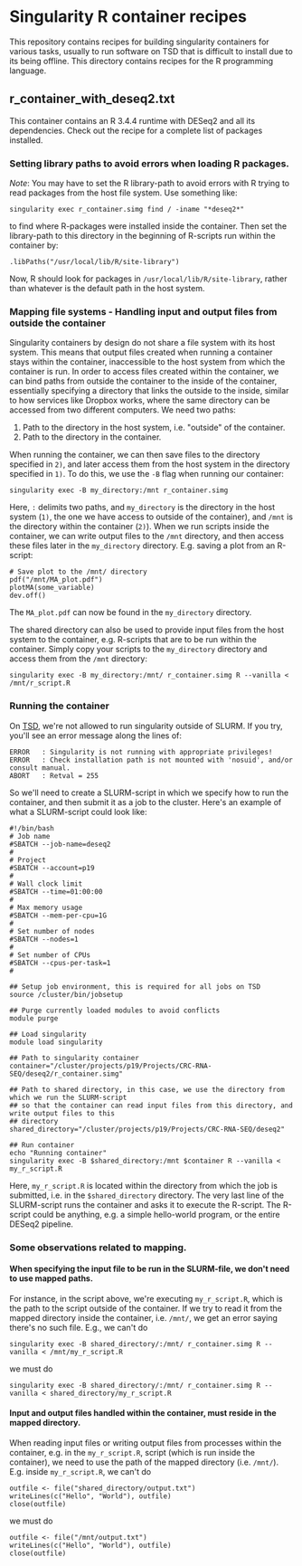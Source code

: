 # Singularity R container recipes

This repository contains recipes for building singularity containers for various tasks, usually to run software on TSD that is difficult to install due to its being offline.
This directory contains recipes for the R programming language.

## r\_container\_with\_deseq2.txt 
This container contains an R 3.4.4 runtime with DESeq2 and all its dependencies. Check out the recipe for a complete list of packages installed.

### Setting library paths to avoid errors when loading R packages.
_Note_: You may have to set the R library-path to avoid errors with R trying to read packages from the host file system. Use something like:

`singularity exec r_container.simg find / -iname "*deseq2*"`

to find where R-packages were installed inside the container. Then set the library-path to this directory in the beginning of R-scripts run within the container by:

`.libPaths("/usr/local/lib/R/site-library")`

Now, R should look for packages in `/usr/local/lib/R/site-library`, rather than whatever is the default path in the host system.


### Mapping file systems - Handling input and output files from outside the container
Singularity containers by design do not share a file system with its host system. This means that output files created when running a container stays within the container, inaccessible to the host system from which the container is run.
In order to access files created within the container, we can bind paths from outside the container to the inside of the container, essentially specifying
a directory that links the outside to the inside, similar to how services like Dropbox works, where the same directory can be accessed from two different
computers. We need two paths:
1) Path to the directory in the host system, i.e. "outside" of the container.
2) Path to the directory in the container.

When running the container, we can then save files to the directory specified in `2)`, and later access them from the host system
in the directory specified in `1)`. To do this, we use the `-B` flag when running our container:

`singularity exec -B my_directory:/mnt r_container.simg`

Here, `:` delimits two paths, and `my_directory` is the directory in the host system (`1)`, the one we have access to outside of the container),
and `/mnt` is the directory within the container (`2)`). When we run scripts inside the container, we can write output files to the `/mnt` directory,
and then access these files later in the `my_directory` directory. E.g. saving a plot from an R-script:

```
# Save plot to the /mnt/ directory
pdf("/mnt/MA_plot.pdf")
plotMA(some_variable)
dev.off()
```
The `MA_plot.pdf` can now be found in the `my_directory` directory.

The shared directory can also be used to provide input files from the host system to the container, e.g. R-scripts that are to be
run within the container. Simply copy your scripts to the `my_directory` directory and access them from the `/mnt` directory:

`singularity exec -B my_directory:/mnt/ r_container.simg R --vanilla < /mnt/r_script.R`

### Running the container
On [TSD](https://www.uio.no/english/services/it/research/sensitive-data/index.html), we're not allowed to run singularity outside of SLURM. If you try, you'll see an error message along the lines of:
```
ERROR   : Singularity is not running with appropriate privileges!
ERROR   : Check installation path is not mounted with 'nosuid', and/or consult manual.
ABORT   : Retval = 255
```

So we'll need to create a SLURM-script in which we specify how to run the container, and then submit it as a job to the cluster. Here's an example
of what a SLURM-script could look like:
```
#!/bin/bash
# Job name
#SBATCH --job-name=deseq2
#
# Project
#SBATCH --account=p19
#
# Wall clock limit
#SBATCH --time=01:00:00
#
# Max memory usage
#SBATCH --mem-per-cpu=1G
#
# Set number of nodes
#SBATCH --nodes=1
#
# Set number of CPUs
#SBATCH --cpus-per-task=1
#

## Setup job environment, this is required for all jobs on TSD
source /cluster/bin/jobsetup

## Purge currently loaded modules to avoid conflicts
module purge

## Load singularity
module load singularity

## Path to singularity container
container="/cluster/projects/p19/Projects/CRC-RNA-SEQ/deseq2/r_container.simg"

## Path to shared directory, in this case, we use the directory from which we run the SLURM-script
## so that the container can read input files from this directory, and write output files to this
## directory
shared_directory="/cluster/projects/p19/Projects/CRC-RNA-SEQ/deseq2"

## Run container
echo "Running container"
singularity exec -B $shared_directory:/mnt $container R --vanilla < my_r_script.R
```
Here, `my_r_script.R` is located within the directory from which the job is submitted, i.e. in the `$shared_directory` directory.
The very last line of the SLURM-script runs the container and asks it to execute the R-script. The R-script could be anything, e.g.
a simple hello-world program, or the entire DESeq2 pipeline.

### Some observations related to mapping.
#### When specifying the input file to be run in the SLURM-file, we don't need to use mapped paths.
For instance, in the script above, we're executing `my_r_script.R`, which is the path to the script outside of the container. If we try
to read it from the mapped directory inside the container, i.e. `/mnt/`, we get an error saying there's no such file. E.g., we can't do

`singularity exec -B shared_directory/:/mnt/ r_container.simg R --vanilla < /mnt/my_r_script.R`

we must do

`singularity exec -B shared_directory/:/mnt/ r_container.simg R --vanilla < shared_directory/my_r_script.R`

#### Input and output files handled within the container, must reside in the mapped directory.
When reading input files or writing output files from processes within the container, e.g. in the `my_r_script.R`, script
(which is run inside the container), we need to use the path of the mapped directory (i.e. `/mnt/`). E.g. inside `my_r_script.R`,
we can't do

```
outfile <- file("shared_directory/output.txt")
writeLines(c("Hello", "World"), outfile)
close(outfile)
```

we must do

```
outfile <- file("/mnt/output.txt")
writeLines(c("Hello", "World"), outfile)
close(outfile)
```
